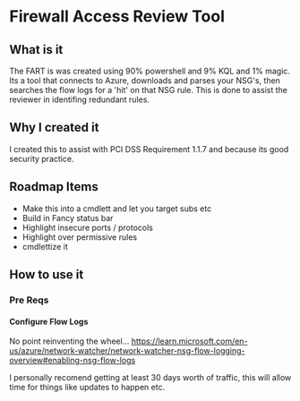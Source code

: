 # Firewall Access Review Tool
## What is it
The FART is was created using 90% powershell and 9% KQL and 1% magic. Its a tool that connects to Azure, downloads and parses your NSG's, then searches the flow logs for a 'hit' on that NSG rule. This is done to assist the reviewer in identifing redundant rules.
## Why I created it
I created this to assist with PCI DSS Requirement 1.1.7 and because its good security practice.
## Roadmap Items
- Make this into a cmdlett and let you target subs etc
- Build in Fancy status bar
- Highlight insecure ports / protocols
- Highlight over permissive rules
- cmdlettize it
## How to use it
### Pre Reqs
#### Configure Flow Logs
No point reinventing the wheel...
https://learn.microsoft.com/en-us/azure/network-watcher/network-watcher-nsg-flow-logging-overview#enabling-nsg-flow-logs

I personally recomend getting at least 30 days worth of traffic, this will allow time for things like updates to happen etc.
